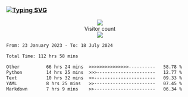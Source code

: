### <a href="https://git.io/typing-svg"><img src="https://readme-typing-svg.herokuapp.com?font=Fira+Code&pause=1000&width=435&lines=+Hi+%F0%9F%91%8B+There+is+Chenghow" alt="Typing SVG" /></a>
<p align="center"> 
  <img src="https://github-readme-stats.vercel.app/api?username=chenghow&show_icons=true"><br>
  Visitor count<br>
  <img src="https://profile-counter.glitch.me/chenghow/count.svg">
</p>

<!--START_SECTION:waka-->

```txt
From: 23 January 2023 - To: 18 July 2024

Total Time: 112 hrs 58 mins

Other          66 hrs 24 mins  >>>>>>>>>>>>>>>----------   58.78 %
Python         14 hrs 25 mins  >>>----------------------   12.77 %
Text           10 hrs 32 mins  >>-----------------------   09.33 %
YAML           8 hrs 25 mins   >>-----------------------   07.45 %
Markdown       7 hrs 9 mins    >>-----------------------   06.34 %
```

<!--END_SECTION:waka-->
